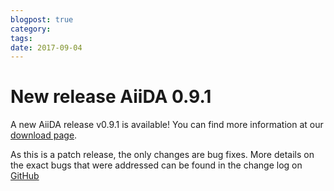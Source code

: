 ```yaml
---
blogpost: true
category:
tags:
date: 2017-09-04
---
```


# New release AiiDA 0.9.1

A new AiiDA release v0.9.1 is available! You can find more information at our [download page](http://www.aiida.net/download/).

As this is a patch release, the only changes are bug fixes. More details on the exact bugs that were addressed can be found in the change log on [GitHub](https://github.com/aiidateam/aiida_core/blob/v0.9.1/CHANGELOG.md)
